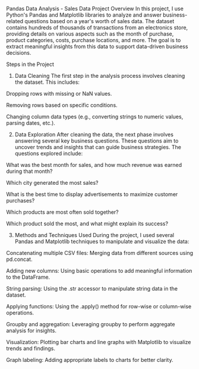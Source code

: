 Pandas Data Analysis - Sales Data
Project Overview
In this project, I use Python's Pandas and Matplotlib libraries to analyze and answer business-related questions based on a year's worth of sales data. The dataset contains hundreds of thousands of transactions from an electronics store, providing details on various aspects such as the month of purchase, product categories, costs, purchase locations, and more. The goal is to extract meaningful insights from this data to support data-driven business decisions.

Steps in the Project
1. Data Cleaning
The first step in the analysis process involves cleaning the dataset. This includes:

Dropping rows with missing or NaN values.

Removing rows based on specific conditions.

Changing column data types (e.g., converting strings to numeric values, parsing dates, etc.).

2. Data Exploration
   After cleaning the data, the next phase involves answering several key business questions. These questions aim to uncover trends and insights that can guide business strategies. The questions explored include:

What was the best month for sales, and how much revenue was earned during that month?

Which city generated the most sales?

What is the best time to display advertisements to maximize customer purchases?

Which products are most often sold together?

Which product sold the most, and what might explain its success?

3. Methods and Techniques Used During the project,
I used several Pandas and Matplotlib techniques to manipulate and visualize the data:

Concatenating multiple CSV files: Merging data from different sources using pd.concat.

Adding new columns: Using basic operations to add meaningful information to the DataFrame.

String parsing: Using the .str accessor to manipulate string data in the dataset.

Applying functions: Using the .apply() method for row-wise or column-wise operations.

Groupby and aggregation: Leveraging groupby to perform aggregate analysis for insights.

Visualization: Plotting bar charts and line graphs with Matplotlib to visualize trends and findings.

Graph labeling: Adding appropriate labels to charts for better clarity.
